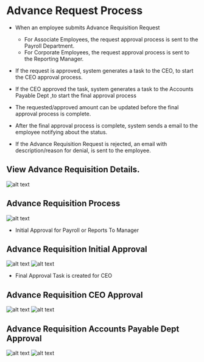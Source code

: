 Advance Request Process
=========
 - When an employee submits Advance Requisition Request 
    -  For Associate Employees, the request approval process is sent to the Payroll Department.
    -  For Corporate Employees, the request approval process is sent to the Reporting Manager.
 - If the request is approved, system generates a task to the CEO, to start the CEO approval process.
 - If the CEO approved the task, system generates a task to the Accounts Payable Dept ,to start the final approval process 
 - The requested/approved amount can be updated before the final approval process is complete. 
 - After the final approval process is complete, system sends a email to the employee notifying about the status.

 - If the Advance Requisition Request is rejected, an email with description/reason for denial, is sent to the employee.

View Advance Requisition Details.
----
![alt text](../../images/expense/advance-request-details.png "Advance Requisition")


Advance Requisition Process
----
![alt text](../../images/expense/advance-requisition-process.png "Advance Requisition")

 - Initial Approval for Payroll or Reports To Manager

Advance Requisition Initial Approval
----
![alt text](../../images/expense/advancerequest-task.png "Advance Requisition")
![alt text](../../images/expense/advancerequest-task-1.png "Advance Requisition")

 - Final Approval Task is created for CEO

Advance Requisition CEO Approval
----
![alt text](../../images/expense/ceo-approval-for-advacne-request.png "Advance Requisition")
![alt text](../../images/expense/final-approval-task.png "Advance Requisition")

Advance Requisition Accounts Payable Dept Approval
----
![alt text](../../images/expense/accounts-payable-for-advance-request.png "Advance Requisition")
![alt text](../../images/expense/accounts-payable-approval-advacne.png "Advance Requisition")
